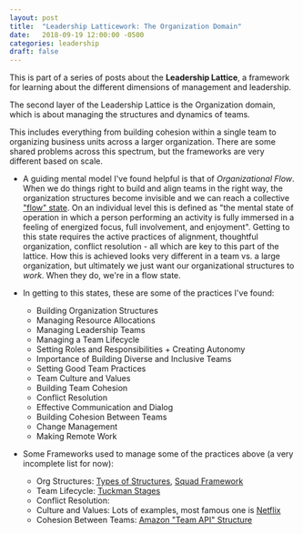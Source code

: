 ```yaml
---
layout: post
title:  "Leadership Latticework: The Organization Domain"
date:   2018-09-19 12:00:00 -0500
categories: leadership
draft: false
---
```


This is part of a series of posts about the **Leadership Lattice**, a framework for learning about the different dimensions of management and leadership.

The second layer of the Leadership Lattice is the Organization domain, which is about managing the structures and dynamics of teams.

This includes everything from building cohesion within a single team to organizing business units across a larger organization. There are some shared problems across this spectrum, but the frameworks are very different based on scale.

* A guiding mental model I've found helpful is that of _Organizational Flow_. When we do things right to build and align teams in the right way, the organization structures become invisible and we can reach a collective ["flow" state](https://en.wikipedia.org/wiki/Flow_(psychology)). On an individual level this is defined as "the mental state of operation in which a person performing an activity is fully immersed in a feeling of energized focus, full involvement, and enjoyment". Getting to this state requires the active practices of alignment, thoughtful organization, conflict resolution - all which are key to this part of the lattice. How this is achieved looks very different in a team vs. a large organization, but ultimately we just want our organizational structures to _work_. When they do, we're in a flow state. 

* In getting to this states, these are some of the practices I've found:

	* Building Organization Structures
	* Managing Resource Allocations
	* Managing Leadership Teams
	* Managing a Team Lifecycle
	* Setting Roles and Responsibilities + Creating Autonomy 
	* Importance of Building Diverse and Inclusive Teams
	* Setting Good Team Practices
	* Team Culture and Values
	* Building Team Cohesion
	* Conflict Resolution
	* Effective Communication and Dialog
	* Building Cohesion Between Teams
	* Change Management
	* Making Remote Work

* Some Frameworks used to manage some of the practices above (a very incomplete list for now): 

	* Org Structures: [Types of Structures](https://en.wikipedia.org/wiki/Organizational_structure#Types), [Squad Framework](https://medium.com/productmanagement101/spotify-squad-framework-part-i-8f74bcfcd761) 
	* Team Lifecycle: [Tuckman Stages](https://en.wikipedia.org/wiki/Tuckman%27s_stages_of_group_development)
	* Conflict Resolution: 
	* Culture and Values: Lots of examples, most famous one is [Netflix](https://www.evolutionpartners.com.au/netflix-core-values-and-culture-statement-a-core-values-example.html)
	* Cohesion Between Teams: [Amazon "Team API" Structure](https://homepages.dcc.ufmg.br/~mtov/pmcc/modularization.pdf)
